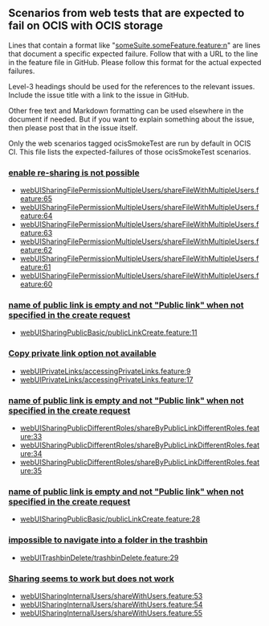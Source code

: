 ## Scenarios from web tests that are expected to fail on OCIS with OCIS storage

Lines that contain a format like "[someSuite.someFeature.feature:n](https://github.com/owncloud/web/path/to/feature)"
are lines that document a specific expected failure. Follow that with a URL to the line in the feature file in GitHub.
Please follow this format for the actual expected failures.

Level-3 headings should be used for the references to the relevant issues. Include the issue title with a link to the issue in GitHub.

Other free text and Markdown formatting can be used elsewhere in the document if needed. But if you want to explain something about the issue, then please post that in the issue itself.

Only the web scenarios tagged ocisSmokeTest are run by default in OCIS CI. This file lists the expected-failures of those ocisSmokeTest scenarios.

### [enable re-sharing is not possible](https://github.com/owncloud/ocis/issues/1743)
-   [webUISharingFilePermissionMultipleUsers/shareFileWithMultipleUsers.feature:65](https://github.com/owncloud/web/blob/master/tests/acceptance/features/webUISharingFilePermissionMultipleUsers/shareFileWithMultipleUsers.feature#L65)
-   [webUISharingFilePermissionMultipleUsers/shareFileWithMultipleUsers.feature:64](https://github.com/owncloud/web/blob/master/tests/acceptance/features/webUISharingFilePermissionMultipleUsers/shareFileWithMultipleUsers.feature#L64)
-   [webUISharingFilePermissionMultipleUsers/shareFileWithMultipleUsers.feature:63](https://github.com/owncloud/web/blob/master/tests/acceptance/features/webUISharingFilePermissionMultipleUsers/shareFileWithMultipleUsers.feature#L63)
-   [webUISharingFilePermissionMultipleUsers/shareFileWithMultipleUsers.feature:62](https://github.com/owncloud/web/blob/master/tests/acceptance/features/webUISharingFilePermissionMultipleUsers/shareFileWithMultipleUsers.feature#L62)
-   [webUISharingFilePermissionMultipleUsers/shareFileWithMultipleUsers.feature:61](https://github.com/owncloud/web/blob/master/tests/acceptance/features/webUISharingFilePermissionMultipleUsers/shareFileWithMultipleUsers.feature#L61)
-   [webUISharingFilePermissionMultipleUsers/shareFileWithMultipleUsers.feature:60](https://github.com/owncloud/web/blob/master/tests/acceptance/features/webUISharingFilePermissionMultipleUsers/shareFileWithMultipleUsers.feature#L60)

### [name of public link is empty and not "Public link" when not specified in the create request](https://github.com/owncloud/ocis/issues/1237)
-   [webUISharingPublicBasic/publicLinkCreate.feature:11](https://github.com/owncloud/web/blob/master/tests/acceptance/features/webUISharingPublicBasic/publicLinkCreate.feature#L11)


### [Copy private link option not available](https://github.com/owncloud/ocis/issues/1409)
-   [webUIPrivateLinks/accessingPrivateLinks.feature:9](https://github.com/owncloud/web/blob/master/tests/acceptance/features/webUIPrivateLinks/accessingPrivateLinks.feature#L9)
-   [webUIPrivateLinks/accessingPrivateLinks.feature:17](https://github.com/owncloud/web/blob/master/tests/acceptance/features/webUIPrivateLinks/accessingPrivateLinks.feature#L17)

### [name of public link is empty and not "Public link" when not specified in the create request](https://github.com/owncloud/ocis/issues/1237)
-   [webUISharingPublicDifferentRoles/shareByPublicLinkDifferentRoles.feature:33](https://github.com/owncloud/web/blob/master/tests/acceptance/features/webUISharingPublicDifferentRoles/shareByPublicLinkDifferentRoles.feature#L33)
-   [webUISharingPublicDifferentRoles/shareByPublicLinkDifferentRoles.feature:34](https://github.com/owncloud/web/blob/master/tests/acceptance/features/webUISharingPublicDifferentRoles/shareByPublicLinkDifferentRoles.feature#L34)
-   [webUISharingPublicDifferentRoles/shareByPublicLinkDifferentRoles.feature:35](https://github.com/owncloud/web/blob/master/tests/acceptance/features/webUISharingPublicDifferentRoles/shareByPublicLinkDifferentRoles.feature#L35)

### [name of public link is empty and not "Public link" when not specified in the create request](https://github.com/owncloud/ocis/issues/1237)
-   [webUISharingPublicBasic/publicLinkCreate.feature:28](https://github.com/owncloud/web/blob/master/tests/acceptance/features/webUISharingPublicBasic/publicLinkCreate.feature#L28)

### [impossible to navigate into a folder in the trashbin](https://github.com/owncloud/web/issues/1725)
-   [webUITrashbinDelete/trashbinDelete.feature:29](https://github.com/owncloud/web/blob/master/tests/acceptance/features/webUITrashbinDelete/trashbinDelete.feature#L29)

### [Sharing seems to work but does not work](https://github.com/owncloud/ocis/issues/1303)
-   [webUISharingInternalUsers/shareWithUsers.feature:53](https://github.com/owncloud/web/blob/master/tests/acceptance/features/webUISharingInternalUsers/shareWithUsers.feature#L53)
-   [webUISharingInternalUsers/shareWithUsers.feature:54](https://github.com/owncloud/web/blob/master/tests/acceptance/features/webUISharingInternalUsers/shareWithUsers.feature#L54)
-   [webUISharingInternalUsers/shareWithUsers.feature:55](https://github.com/owncloud/web/blob/master/tests/acceptance/features/webUISharingInternalUsers/shareWithUsers.feature#L55)
